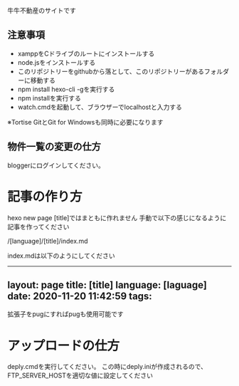 牛牛不動産のサイトです

## 注意事項

- xamppをCドライブのルートにインストールする
- node.jsをインストールする
- このリポジトリーをgithubから落として、このリポジトリーがあるフォルダーに移動する
- npm install hexo-cli -gを実行する
- npm installを実行する
- watch.cmdを起動して、ブラウザーでlocalhostと入力する

※Tortise GitとGit for Windowsも同時に必要になります

## 物件一覧の変更の仕方

bloggerにログインしてください。

# 記事の作り方
hexo new page [title]ではまともに作れません
手動で以下の感じになるように記事を作ってください

/[language]/[title]/index.md

index.mdは以下のようにしてください

---
layout: page
title: [title]
language: [laguage]
date: 2020-11-20 11:42:59
tags:
---

拡張子をpugにすればpugも使用可能です

# アップロードの仕方
deply.cmdを実行してください。
この時にdeply.iniが作成されるので、FTP_SERVER_HOSTを適切な値に設定してください